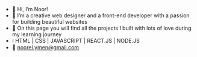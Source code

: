 - 🦢 Hi, I’m Noor!
- 💭 I’m a creative web designer and a front-end developer with a passion for building beautiful websites 
- 🤍 On this page you will find all the projects I built with lots of love during my learning journey
- 🕯 HTML | CSS | JAVASCRIPT | REACT.JS | NODE.JS
- 💌 noorel.ymen@gmail.com
